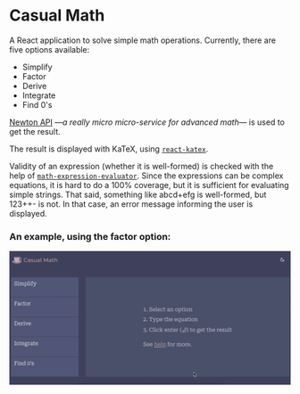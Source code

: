 # Casual Math

A React application to solve simple math operations. Currently, there are five options available:
- Simplify
- Factor
- Derive
- Integrate
- Find 0's

[Newton API](https://github.com/aunyks/newton-api) —_a really micro micro-service for advanced math_— is used to get the result. 

The result is displayed with KaTeX, using [`react-katex`](https://github.com/talyssonoc/react-katex).

Validity of an expression (whether it is well-formed) is checked with the help of [`math-expression-evaluator`](https://github.com/bugwheels94/math-expression-evaluator). Since the expressions can be complex equations, it is hard to do a 100% coverage, but it is sufficient for evaluating simple strings. That said, something like abcd+efg is well-formed, but 123++- is not. In that case, an error message informing the user is displayed. 

### An example, using the factor option:

![example gif](./public/casual-math-sc.gif)
